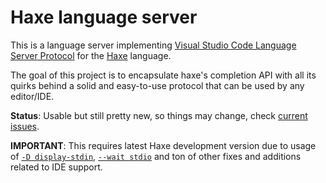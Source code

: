 # Haxe language server

This is a language server implementing [Visual Studio Code Language Server Protocol](https://github.com/Microsoft/vscode-languageserver-protocol) for the [Haxe](http://haxe.org/) language.

The goal of this project is to encapsulate haxe's completion API with all its quirks behind a solid and easy-to-use protocol that can be used by any editor/IDE.

**Status**: Usable but still pretty new, so things may change, check [current issues](https://github.com/vshaxe/haxe-languageserver/issues).

**IMPORTANT**: This requires latest Haxe development version due to usage of [`-D display-stdin`](https://github.com/HaxeFoundation/haxe/pull/5120),
[`--wait stdio`](https://github.com/HaxeFoundation/haxe/pull/5188) and ton of other fixes and additions related to IDE support.

